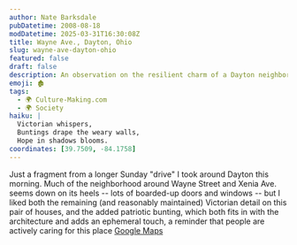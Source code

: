 ```yaml
---
author: Nate Barksdale
pubDatetime: 2008-08-18
modDatetime: 2025-03-31T16:30:08Z
title: Wayne Ave., Dayton, Ohio
slug: wayne-ave-dayton-ohio
featured: false
draft: false
description: An observation on the resilient charm of a Dayton neighborhood. "Much of the neighborhood around Wayne Street and Xenia Ave. seems down on its heels -- lots of boarded-up doors and windows -- but I liked both the remaining (and reasonably maintained) Victorian detail on this pair of houses, and the added patriotic bunting, which both fits in with the architecture and adds an ephemeral touch, a reminder that people are actively caring for this place."
emoji: 🏚️
tags:
  - 🌍 Culture-Making.com
  - 🌍 Society
haiku: |
  Victorian whispers,  
  Buntings drape the weary walls,  
  Hope in shadows blooms.
coordinates: [39.7509, -84.1758]
---
```


Just a fragment from a longer Sunday "drive" I took around Dayton this morning. Much of the neighborhood around Wayne Street and Xenia Ave. seems down on its heels -- lots of boarded-up doors and windows -- but I liked both the remaining (and reasonably maintained) Victorian detail on this pair of houses, and the added patriotic bunting, which both fits in with the architecture and adds an ephemeral touch, a reminder that people are actively caring for this place
[Google Maps](http://maps.google.com/maps?cbp=1,590.4296024856218,,0,-8.60239174121411&cbll=39.750894,-84.175766&ll=39.750894,-84.175766&layer=c)
